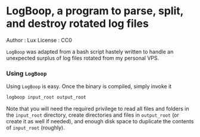 # LogBoop, a program to parse, split, and destroy rotated log files

Author : Lux
License : CC0

`LogBoop` was adapted from a bash script hastely written to handle
an unexpected surplus of log files rotated from my personal VPS.

### Using `LogBoop`
Using `LogBoop` is easy. Once the binary is compiled, simply invoke it
```bash
logboop input_root output_root
```

Note that you will need the required privilege to read all files and folders
in the `input_root` directory, create directories and files in
`output_root` (or create it as well if needed), and enough disk space to
duplicate the contents of `input_root` (roughly).

